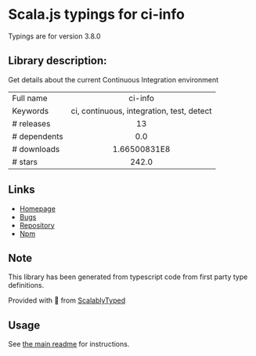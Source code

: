 
# Scala.js typings for ci-info

Typings are for version 3.8.0

## Library description:
Get details about the current Continuous Integration environment

|                    |                 |
| ------------------ | :-------------: |
| Full name          | ci-info |
| Keywords           | ci, continuous, integration, test, detect |
| # releases         | 13 |
| # dependents       | 0.0 |
| # downloads        | 1.66500831E8 |
| # stars            | 242.0 |

## Links
- [Homepage](https://github.com/watson/ci-info)
- [Bugs](https://github.com/watson/ci-info/issues)
- [Repository](https://github.com/watson/ci-info)
- [Npm](https://www.npmjs.com/package/ci-info)
    


## Note
This library has been generated from typescript code from first party type definitions.

Provided with :purple_heart: from [ScalablyTyped](https://github.com/oyvindberg/ScalablyTyped)

## Usage
See [the main readme](../../readme.md) for instructions.


